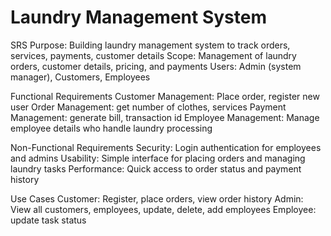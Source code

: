 # Laundry Management System
SRS
Purpose: Building laundry management system to track orders, services, payments, customer details
Scope: Management of laundry orders, customer details, pricing, and payments
Users: Admin (system manager), Customers, Employees

Functional Requirements
Customer Management: Place order, register new user
Order Management: get number of clothes, services
Payment Management: generate bill, transaction id
Employee Management: Manage employee details who handle laundry processing

Non-Functional Requirements
Security: Login authentication for employees and admins
Usability: Simple interface for placing orders and managing laundry tasks
Performance: Quick access to order status and payment history

Use Cases
Customer: Register, place orders, view order history
Admin: View all customers, employees, update, delete, add employees
Employee: update task status
